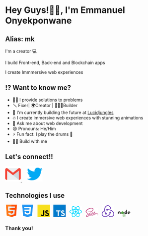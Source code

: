 # Hey Guys!👋🏾, I'm Emmanuel Onyekponwane
## Alias: mk 

I'm a creator 💻

I build Front-end, Back-end and Blockchain apps

I create Immmersive web experiences

## ⁉️ Want to know me?

- 👨‍💻 I provide solutions to problems
- 🪛 Fixer| 🌍Creator | 👷🏾‍♀️Builder
- 🔭 I'm currently building the future at [Lucidjungles](https://www.beta.lucidjungles.io)
- 🔥 I create immersive web experiences with stunning animations
- 💬 Ask me about web development
- 😄 Pronouns: He/Him
- ⚡ Fun fact: I play the drums 🥁 
- 🤙🏾 Build with me

## Let's connect!!

[<img src="./email.svg" width="50px" alt="email">
](mailto:emmanueldhaxoft@gmail.com)  &nbsp; &nbsp; [<img alt="twitter" src="./twitter.svg" width="50px">](https://twitter.com/mk_nuel)

## Technologies I use
<img src="./html.png" alt="html" width="40px"> &nbsp; <img src="./css-3.png" alt="css" width="40px"> &nbsp; <img src="./js.svg" alt="javascript" width="40px"> &nbsp; <img src="./ts.svg" alt="typescript" width="40px"> &nbsp; <img src="./react.svg" alt="react" width="40px"> &nbsp; <img src="./sass.svg" alt="sass/scss" width="40px"> &nbsp; <img src="./redux.svg" alt="redux" width="40px"> &nbsp; <img src="./node.svg" alt="node js" width="40px">
### Thank you!
